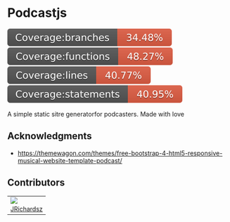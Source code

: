 # Podcastjs

<p float="left">
  <img src="./coverage/branches.svg">
  <img src="./coverage/functions.svg">
  <img src="./coverage/lines.svg">
  <img src="./coverage/statements.svg">
</p>

A simple static sitre generatorfor podcasters. Made with love

<!-- 
<p align="center">
  <img src="./.assets/logo.png" width=200 ></img>
</p>



A little and friendly buddy to help you in your devops automations.

## requirements

- Nodejs
  - For windows users https://nodejs.org/en/download
  - For linux users I don't need to explain it

- pm2

```
npm install -g pm2
```

- miniops tool

```
git clone https://github.com/usil/miniops.git -b 1.0.0-snapshot
```

## Run - Windows

```
set cron_expression=*/15 * * * * *
set git_url=http://192.168.0.66:6000/asp-xit.git
set git_branch=develop
set yaml_location=C:\foo\bar\acme.yaml

npm run pm2:polling
```

## Run - Linux

```
export cron_expression="*/15 * * * * *"
export git_url=http://192.168.0.66:6000/acme.git
export git_branch=develop
export yaml_location=/foo/bar/acme.yaml

npm run pm2:polling
```

## Logs

```
pm2 flush miniops
pm2 logs miniops
```

## Delete

```
pm2 delete miniops
```

## Update

To try another version:

- delete it

```
pm2 delete miniops
```

- clone or pull
- start again

## References

https://betterstack.com/community/guides/scaling-nodejs/pm2-guide/

-->


## Acknowledgments

- https://themewagon.com/themes/free-bootstrap-4-html5-responsive-musical-website-template-podcast/

## Contributors

<table>
  <tbody>    
    <td>
      <img src="https://avatars0.githubusercontent.com/u/3322836?s=460&v=4" width="100px;"/>
      <br />
      <label><a href="http://jrichardsz.github.io/">JRichardsz</a></label>
      <br />
    </td>
  </tbody>
</table>
